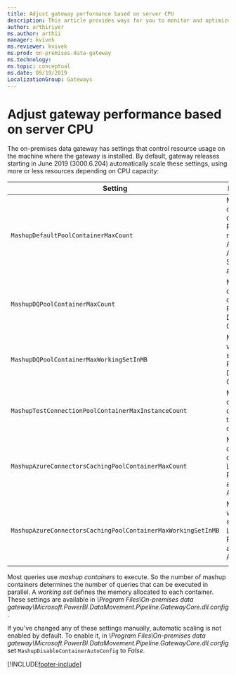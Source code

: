 ```yaml
---
title: Adjust gateway performance based on server CPU
description: This article provides ways for you to monitor and optimize the performance of the on-premises data gateway activities based on CPU capacity.
author: arthiriyer
ms.author: arthii
manager: kvivek
ms.reviewer: kvivek
ms.prod: on-premises-data-gateway
ms.technology:
ms.topic: conceptual
ms.date: 09/19/2019
LocalizationGroup: Gateways 
---
```


# Adjust gateway performance based on server CPU

The on-premises data gateway has settings that control resource usage on the machine where the gateway is installed. By default, gateway releases starting in June 2019 (3000.6.204) automatically scale these settings, using more or less resources depending on CPU capacity:

| Setting | Description
| -------- | ------|
| `MashupDefaultPoolContainerMaxCount` | Maximum container count for Power BI refresh, Azure Analysis Services, and others. |
| `MashupDQPoolContainerMaxCount` | Maximum container count for Power BI Direct Query. |
| `MashupDQPoolContainerMaxWorkingSetInMB` | Maximum working set size for Power BI Direct Query. |
| `MashupTestConnectionPoolContainerMaxInstanceCount` | Maximum container count for test connections. |
| `MashupAzureConnectorsCachingPoolContainerMaxCount` | Maximum container count for LogicApps, Power Apps, and Power Automate. |
| `MashupAzureConnectorsCachingPoolContainerMaxWorkingSetInMB` | Maximum working set size for LogicApps, Power Apps, and Power Automate. |
| | |

Most queries use _mashup containers_ to execute. So the number of mashup containers determines the number of queries that can be executed in parallel. A _working set_ defines the memory allocated to each container. These settings are available in _\Program Files\On-premises data gateway\Microsoft.PowerBI.DataMovement.Pipeline.GatewayCore.dll.config_.

If you've changed any of these settings manually, automatic scaling is not enabled by default. To enable it, in _\Program Files\On-premises data gateway\Microsoft.PowerBI.DataMovement.Pipeline.GatewayCore.dll.config_ set `MashupDisableContainerAutoConfig` to _False_.


[!INCLUDE[footer-include](../includes/footer-banner.md)]